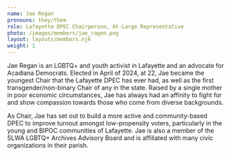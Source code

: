 ```yaml
---
name: Jae Regan
pronouns: they/them
role: Lafayette DPEC Chairperson, At-Large Representative
photo: /images/members/jae_ragen.png
layout: layouts/members.njk
weight: 1
---
```


Jae Regan is an LGBTQ+ and youth activist in Lafayette and an advocate for Acadiana Democrats. Elected in April of 2024, at 22, Jae became the youngest Chair that the Lafayette DPEC has ever had, as well as the first transgender/non-binary Chair of any in the state. Raised by a single mother in poor economic circumstances, Jae has always had an affinity to fight for and show compassion towards those who come from diverse backgrounds.

As Chair, Jae has set out to build a more active and community-based DPEC to improve turnout amongst low-propensity voters, particularly in the young and BIPOC communities of Lafayette. Jae is also a member of the SLWA LGBTQ+ Archives Advisory Board and is affiliated with many civic organizations in their parish.

